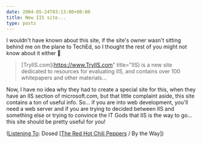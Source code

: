 ```yaml
---
date: 2004-05-24T03:13:00+00:00
title: New IIS site...
type: posts
---
```

I wouldn't have known about this site, if the site's owner wasn't sitting behind me on the plane to TechEd, so I thought the rest of you might not know about it either 🙂

> [TryIIS.com](https://www.TryIIS.com" title="IIS) is a new site dedicated to resources for evaluating IIS, and contains over 100 whitepapers and other materials...

Now, I have no idea why they had to create a special site for this, when they have an IIS section of microsoft.com, but that little complaint aside, this site contains a ton of useful info. So... if you are into web development, you'll need a web server and if you are trying to decided between IIS and something else or trying to convince the IT Gods that IIS is the way to go... this site should be pretty useful for you!


  ([Listening To](https://learn.microsoft.com/en-us/previous-versions/dotnet/articles/ms973230(v=msdn.10)): Dosed [[The Red Hot Chili Peppers](https://open.spotify.com/search/The%20Red%20Hot%20Chili%20Peppers/artists) / By the Way])

